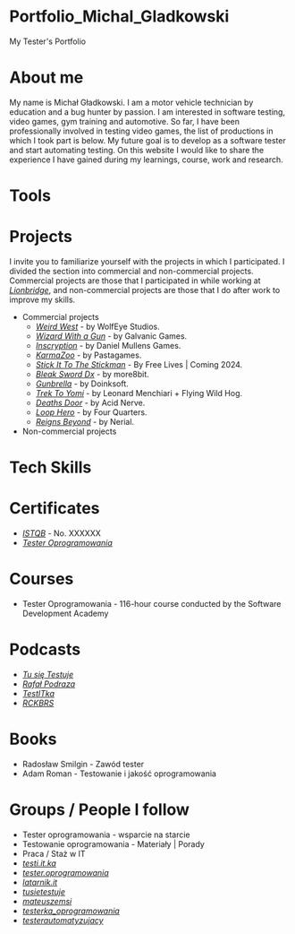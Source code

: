 # Portfolio_Michal_Gladkowski
My Tester's Portfolio
# About me
My name is Michał Gładkowski. I am a motor vehicle technician by education and a bug hunter by passion. I am interested in software testing, video games,  gym training and automotive. So far, I have been professionally involved in testing video games, the list of productions in which I took part is below. My future goal is to develop as a software tester and start automating testing. 
On this website I would like to share the experience I have gained during my learnings, course, work and research.
# Tools
# Projects
I invite you to familiarize yourself with the projects in which I participated. I divided the section into commercial and non-commercial projects.
Commercial projects are those that I participated in while working at [*Lionbridge*](https://games.lionbridge.com/), and non-commercial projects are those that I do after work to improve my skills.
* Commercial projects
  * [*Weird West*](https://www.weirdwest.com/) - by WolfEye Studios.
  * [*Wizard With a Gun*](https://www.wizardwithagun.com/) - by Galvanic Games.
  * [*Inscryption*](https://www.inscryption.com/) - by Daniel Mullens Games. 
  * [*KarmaZoo*](https://www.devolverdigital.com/games/karmazoo) - by Pastagames.
  * [*Stick It To The Stickman*](https://www.stickittothestickman.com/) - By Free Lives | Coming 2024.
  * [*Bleak Sword Dx*](https://www.bleaksword.com/) - by more8bit.
  * [*Gunbrella*](https://www.gunbrella.com/) - by Doinksoft.
  * [*Trek To Yomi*](https://flyingwildhog.com/games/trek-to-yomi/) - by Leonard Menchiari + Flying Wild Hog.
  * [*Deaths Door*](https://playdeathsdoor.com/) - by Acid Nerve.
  * [*Loop Hero*](https://loophero.com/) - by Four Quarters.
  * [*Reigns Beyond*](https://www.reignsgame.com/beyond) - by Nerial.
* Non-commercial projects
# Tech Skills
# Certificates
* [*ISTQB*](http://scr.istqb.org/) - No. XXXXXX
* [*Tester Oprogramowania*](https://drive.google.com/file/d/1jJ7sBqy8BHa2JDZEEHnIwO8D6THrKTt7/view?usp=sharing)
# Courses
* Tester Oprogramowania - 116-hour course conducted by the Software Development Academy
# Podcasts
* [*Tu się Testuje*](https://www.youtube.com/@TuSieTestuje)
* [*Rafał Podraza*](https://www.youtube.com/@TechnikaProgramowania)
* [*TestITka*](https://www.youtube.com/@TestITka)
* [*RCKBRS*](https://www.youtube.com/playlist?list=PLhSBw7mO1U1c-5T1ewqp0r8B8bHYlqG4q)
# Books
* Radosław Smilgin - Zawód tester
* Adam Roman - Testowanie i jakość oprogramowania
# Groups / People I follow
* Tester oprogramowania - wsparcie na starcie
* Testowanie oprogramowania - Materiały | Porady
* Praca / Staż w IT
* [*testi.it.ka*](https://www.instagram.com/test.it.ka/)
* [*tester.oprogramowania*](https://www.instagram.com/tester.oprogramowania/)
* [*latarnik.it*](https://www.instagram.com/latarnik.it/)
* [*tusietestuje*](https://www.instagram.com/tusietestuje/)
* [*mateuszemsi*](https://www.instagram.com/mateuszemsi/)
* [*testerka_oprogramowania*](https://www.instagram.com/testerka_oprogramowania/)
* [*testerautomatyzujacy*](https://www.instagram.com/testerautomatyzujacy/)
